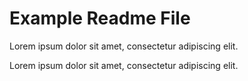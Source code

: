 # Example Readme File

Lorem ipsum dolor sit amet, consectetur adipiscing elit.

Lorem ipsum dolor sit amet, consectetur adipiscing elit.
